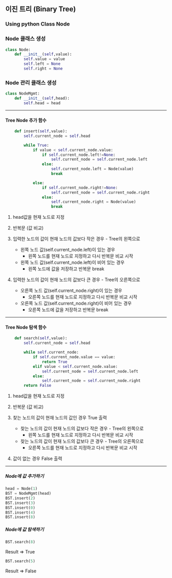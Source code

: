 ## 이진 트리 (Binary Tree)

### Using python Class Node

### Node 클래스 생성
```python
class Node:
    def __init__(self,value):
        self.value = value
        self.left = None
        self.right = None
```

### Node 관리 클래스 생성
```python
class NodeMgmt:
    def __init__(self,head):
        self.head = head
```

---

#### Tree Node 추가 함수
```python
    def insert(self,value):
        self.current_node = self.head

        while True:
            if value < self.current_node.value:
                if self.current_node.left!=None:
                    self.current_node = self.current_node.left
                else:
                    self.current_node.left = Node(value)
                    break

            else:
                if self.current_node.right!=None:
                    self.current_node = self.current_node.right
                else:
                    self.current_node.right = Node(value)
                    break
```
1. head값을 현재 노드로 지정
2. 반복문 (값 비교)
3. 입력한 노드의 값이 현재 노드의 값보다 작은 경우 - Tree의 왼쪽으로
    * 왼쪽 노드 값(self.current_node.left)이 있는 경우
        * 왼쪽 노드를 현재 노드로 지정하고 다시 반복문 비교 시작
    * 왼쪽 노드 값(self.current_node.left)이 비어 있는 경우
        * 왼쪽 노드에 값을 저장하고 반복문 break  
  
4. 입력한 노드의 값이 현재 노드의 값보다 큰 경우 - Tree의 오른쪽으로
    * 오른쪽 노드 값(self.current_node.right)이 있는 경우
        * 오른쪽 노드를 현재 노드로 지정하고 다시 반복문 비교 시작
    * 오른쪽 노드 값(self.current_node.right)이 비어 있는 경우
        * 오른쪽 노드에 값을 저장하고 반복문 break

---

#### Tree Node 탐색 함수
```python
    def search(self,value):
        self.current_node = self.head

        while self.current_node:
            if self.current_node.value == value:
                return True
            elif value < self.current_node.value:
                self.current_node = self.current_node.left
            else:
                self.current_node = self.current_node.right
        return False
```
1. head값을 현재 노드로 지정
2. 반복문 (값 비교)
3. 찾는 노드의 값이 현재 노드의 값인 경우 True 출력
    * 찾는 노드의 값이 현재 노드의 값보다 작은 경우 - Tree의 왼쪽으로
        * 왼쪽 노드를 현재 노드로 지정하고 다시 반복문 비교 시작
    * 찾는 노드의 값이 현재 노드의 값보다 큰 경우 - Tree의 오른쪽으로
        * 오른쪽 노드를 현재 노드로 지정하고 다시 반복문 비교 시작  
  
4. 값이 없는 경우 False 출력

---

##### Node에 값 추가하기
```python
head = Node(1)
BST = NodeMgmt(head)
BST.insert(2)
BST.insert(3)
BST.insert(0)
BST.insert(4)
BST.insert(8)
```

##### Node에 값 탐색하기
```python
BST.search(8)
```
Result => True

```python
BST.search(5)
```
Result => False